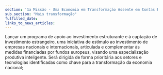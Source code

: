 ```yaml
---
section: '1a Missão - Uma Economia em Transformação Assente em Contas Equilibradas'
sub_section: "Mais transformação"
fulfilled_date:
links_to_news_articles:
---
```


Lançar um programa de apoio ao investimento estruturante e à captação de investimento estrangeiro, uma iniciativa de estímulo ao investimento de empresas nacionais e internacionais, articulada e complementar às medidas financiadas por fundos europeus, visando uma especialização produtiva inteligente. Será dirigida de forma prioritária aos setores e tecnologias identificadas como chave para a transformação da economia nacional;